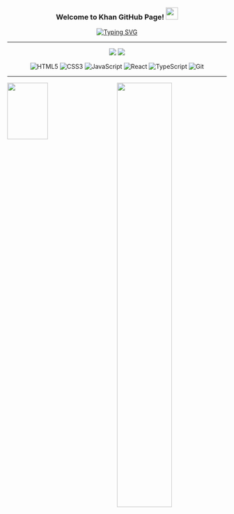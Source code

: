 <div align="center">

<h3 align="center">
  Welcome to Khan GitHub Page!
  <img src="https://media.giphy.com/media/hvRJCLFzcasrR4ia7z/giphy.gif" width="28">
</h3>

<span align="center">
<a href="https://git.io/typing-svg"><img src="https://readme-typing-svg.demolab.com?font=Fira+Code&size=17&duration=3500&pause=2000&color=FFEA00&width=435&lines=Hi%2C+I'm+Khan%F0%9F%91%91+I'm+a+Front-end+developer%F0%9F%92%BB" alt="Typing SVG" /></a>
</span>
 
---
 
<a href="https://github.com/Han-Seung-Chan"><img src="https://hits.seeyoufarm.com/api/count/incr/badge.svg?url=https%3A%2F%2Fgithub.com%2F한승찬%2F&count_bg=%23000000&title_bg=%23000000&icon=github.svg&icon_color=%23FFFFFF&title=GitHub&edge_flat=false"/></a>
<a href="https://velog.io/@pon06188"><img src="https://img.shields.io/badge/Khan.log-3DDC84.svg?logo=Velog&logoColor=white"/></a>
  
  
![HTML5](https://img.shields.io/badge/HTML-E34F26.svg?logo=html5&logoColor=white) 
![CSS3](https://img.shields.io/badge/CSS-1572B6.svg?logo=css3&logoColor=white) 
![JavaScript](https://img.shields.io/badge/JavaScript-F7DF1E.svg?logo=javascript&logoColor=black) 
![React](https://img.shields.io/badge/React-20232a.svg?logo=react&logoColor=%2361DAFB) 
![TypeScript](https://img.shields.io/badge/TypeScript-007ACC.svg?logo=typescript&logoColor=white) 
![Git](https://img.shields.io/badge/Git-F05033.svg?logo=git&logoColor=white) 
<br>
 
---
</div>



<img align="left"  width="43%" height="130" src="https://github-readme-stats.vercel.app/api/top-langs/?username=Han-Seung-Chan&theme=dracula&exclude_repo=Computer-Science-Engineering&layout=compact&langs_count=10"/>
<img align="right"  width="50%"  src="https://github-readme-stats.vercel.app/api?username=Han-Seung-Chan&show_icons=true&theme=great-gatsby"/>

 

